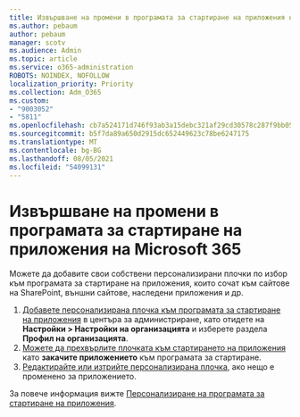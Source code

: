 ```yaml
---
title: Извършване на промени в програмата за стартиране на приложения на Microsoft 365
ms.author: pebaum
author: pebaum
manager: scotv
ms.audience: Admin
ms.topic: article
ms.service: o365-administration
ROBOTS: NOINDEX, NOFOLLOW
localization_priority: Priority
ms.collection: Adm_O365
ms.custom:
- "9003052"
- "5811"
ms.openlocfilehash: cb7a524171d746f93ab3a15debc321af29cd30578c287f9bb05810491e604517
ms.sourcegitcommit: b5f7da89a650d2915dc652449623c78be6247175
ms.translationtype: MT
ms.contentlocale: bg-BG
ms.lasthandoff: 08/05/2021
ms.locfileid: "54099131"
---
```

# <a name="make-changes-to-the-microsoft-365-app-launcher"></a>Извършване на промени в програмата за стартиране на приложения на Microsoft 365

Можете да добавите свои собствени персонализирани плочки по избор към програмата за стартиране на приложения, които сочат към сайтове на SharePoint, външни сайтове, наследени приложения и др.

1. [Добавете персонализирана плочка към програмата за стартиране на приложения](https://docs.microsoft.com/microsoft-365/admin/manage/customize-the-app-launcher) в центъра за администриране, като отидете на **Настройки > Настройки на организацията** и изберете раздела **Профил на организацията**.
2. [Можете да прехвърлите плочката към стартирането на приложения](https://docs.microsoft.com/microsoft-365/admin/manage/customize-the-app-launcher#promote-the-tile-to-app-launcher) като **закачите приложението** към програмата за стартиране.
3. [Редактирайте или изтрийте персонализирана плочка](https://docs.microsoft.com/microsoft-365/admin/manage/customize-the-app-launcher#edit-or-delete-a-custom-tile), ако нещо е променено за приложението.

За повече информация вижте [Персонализиране на програмата за стартиране на приложения](https://docs.microsoft.com/microsoft-365/admin/manage/customize-the-app-launcher).

